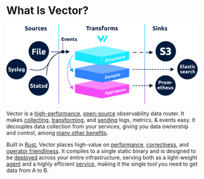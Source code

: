 # What Is Vector?

![](assets/components.svg)

Vector is a [high-performance][docs.performance], [open-source][url.vector_repo] observability data router. It makes [collecting][docs.sources], [transforming][docs.transforms], and [sending][docs.sinks] logs, metrics, & events easy. It decouples data collection from your services, giving you data ownership and control, among [many other benefits][docs.use_cases].

Built in [Rust][url.rust], Vector places high-value on [performance][docs.performance], [correctness][docs.correctness], and [operator friendliness][docs.administration]. It compiles to a single static binary and is designed to be [deployed][docs.deployment] across your entire infrastructure, serving both as a light-weight [agent][docs.agent_role] and a highly efficient [service][docs.service_role], making it the single tool you need to get data from A to B.


[docs.administration]: /usage/administration
[docs.agent_role]: /setup/deployment/roles/agent.md
[docs.correctness]: /correctness.md
[docs.deployment]: /setup/deployment
[docs.performance]: /performance.md
[docs.service_role]: /setup/deployment/roles/service.md
[docs.sinks]: /usage/configuration/sinks
[docs.sources]: /usage/configuration/sources
[docs.transforms]: /usage/configuration/transforms
[docs.use_cases]: /use-cases
[url.rust]: https://www.rust-lang.org/
[url.vector_repo]: https://github.com/timberio/vector
